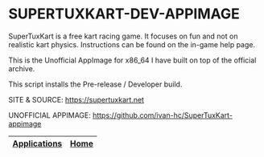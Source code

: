 # SUPERTUXKART-DEV-APPIMAGE

 SuperTuxKart is a free kart racing game. It focuses on fun and not on realistic kart physics. Instructions can be found on the in-game help page.
 
 This is the Unofficial AppImage for x86_64 I have built on top of the official archive.
 
 This script installs the Pre-release / Developer build.
 
 SITE & SOURCE: https://supertuxkart.net

 UNOFFICIAL APPIMAGE: https://github.com/ivan-hc/SuperTuxKart-appimage

 | [Applications](https://portable-linux-apps.github.io/apps.html) | [Home](https://portable-linux-apps.github.io)
 | --- | --- |
